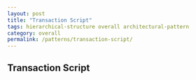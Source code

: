 ```yaml
---
layout: post
title: "Transaction Script"
tags: hierarchical-structure overall architectural-pattern
category: overall
permalink: /patterns/transaction-script/
---
```


## Transaction Script
